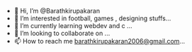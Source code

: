 - 👋 Hi, I’m @Barathkirupakaran
- 👀 I’m interested in football, games , designing stuffs...
- 🌱 I’m currently learning webdev and c ...
- 💞️ I’m looking to collaborate on ...
- 📫 How to reach me barathkirupakaran2006@gmail.com...


<!---
Barathkirupakaran/Barathkirupakaran is a ✨ special ✨ repository because its `README.md` (this file) appears on your GitHub profile.
You can click the Preview link to take a look at your changes.
--->
